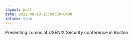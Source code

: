 ```yaml
---
layout: post
date: 2022-08-10 15:59:00-0400
inline: true
---
```


Presenting Lumos at USENIX Security conference in Boston